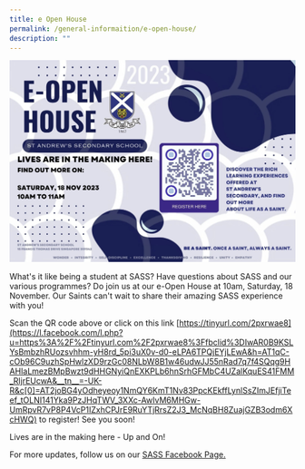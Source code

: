 ```yaml
---
title: e Open House
permalink: /general-informaition/e-open-house/
description: ""
---
```

![](/images/E%20Open%20House%202023/sass%20e-open%20house%201.jpg)

What's it like being a student at SASS? Have questions about SASS and our various programmes? Do join us at our e-Open House at 10am, Saturday, 18 November. Our Saints can't wait to share their amazing SASS experience with you!

Scan the QR code above or click on this link [https://tinyurl.com/2pxrwae8](https://l.facebook.com/l.php?u=https%3A%2F%2Ftinyurl.com%2F2pxrwae8%3Ffbclid%3DIwAR0B9KSLYsBmbzhRUozsvhhm-yH8rd_5pi3uX0v-d0-eLPA6TPQjEYjLEwA&h=AT1qC-cOb96C9uzhSpHwlzXD9rzGc08NLbW8B1w46udwJJ55nRad7q7f4SQqg9HAHIaLmezBMpBwzt9dHHGNyiQnEXKPLb6hnSrhGFMbC4UZalKquES41FMM_RljrEUcwA&__tn__=-UK-R&c[0]=AT2joBG4yOdheyeoy1NmQY6KmT1Nv83PpcKEkffLynlSsZImJEfjiTeef_tOLNI141Yka9PzJHqTWV_3XXc-AwIvM6MHGw-UmRpvR7vP8P4VcP1IZxhCPJrE9RuYTjRrsZ2J3_McNqBH8ZuajGZB3odm6XcHWQ) to register! See you soon!

 Lives are in the making here - Up and On!
 

For more updates, follow us on our 
[SASS Facebook Page.](https://www.facebook.com/standrewssec/)